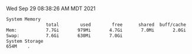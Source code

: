 Wed Sep 29 08:38:26 AM MDT 2021
```bash
System Memory
               total        used        free      shared  buff/cache   available
Mem:           7.7Gi       979Mi       4.7Gi       7.0Mi       2.0Gi       6.4Gi
Swap:          7.6Gi       630Mi       7.0Gi
System Storage
654M	.
```
